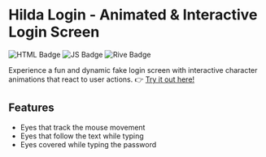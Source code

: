  <h1>Hilda Login - Animated & Interactive Login Screen</h1>

  <p>
    <img src="https://img.shields.io/badge/HTML-web-2ea44f?logo=html5&logoColor=white" alt="HTML Badge"> 
    <img src="https://img.shields.io/badge/JS-code-orange?logo=javascript&logoColor=white" alt="JS Badge"> 
    <img src="https://img.shields.io/badge/Rive-Animation-03c2fc?logo=rive" alt="Rive Badge">
  </p>

  <p>
    Experience a fun and dynamic fake login screen with interactive character animations that react to user actions.  
    👉 <a href="https://idont12.github.io/HildaLogin/" target="_blank">Try it out here!</a>
  </p>

  <h2>Features</h2>
  <ul>
    <li>Eyes that track the mouse movement</li>
    <li>Eyes that follow the text while typing</li>
    <li>Eyes covered while typing the password</li>
  </ul>
